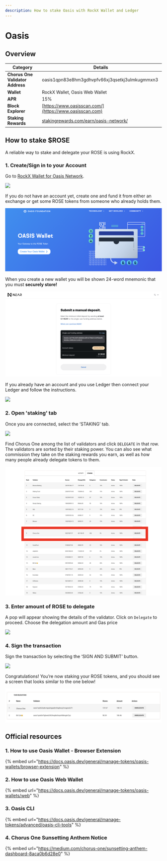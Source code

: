 ```yaml
---
description: How to stake Oasis with RockX Wallet and Ledger
---
```


# Oasis

## Overview

| Category                         | Details                                                                                      |
| -------------------------------- | -------------------------------------------------------------------------------------------- |
| **Chorus One Validator Address** | oasis1qpn83e8hm3gdhvpfv66xj3qsetkj3ulmkugmmxn3                                               |
| **Wallet**                       | RockX Wallet, Oasis Web Wallet                                                               |
| **APR**                          | 15%                                                                                          |
| **Block Explorer**               | [https://www.oasisscan.com/](https://www.oasisscan.com)                                      |
| **Staking Rewards**              | [stakingrewards.com/earn/oasis-network/](https://www.stakingrewards.com/earn/oasis-network/) |

## How to stake $ROSE

A reliable way to stake and delegate your ROSE is using RockX.

### 1. Create/Sign in to your Account

Go to [RockX Wallet for Oasis Network](https://oasis-wallet.rockx.com).

![](https://miro.medium.com/max/1400/0\*OjpkO5FSZs9EveyL)

If you do not have an account yet, create one and fund it from either an exchange or get some ROSE tokens from someone who already holds them.

![](<../.gitbook/assets/image (57) (1).png>)

When you create a new wallet you will be shown 24-word mnemonic that you must **securely store!**&#x20;

![](<../.gitbook/assets/image (59) (1).png>)

If you already have an account and you use Ledger then connect your Ledger and follow the instructions.

![](https://miro.medium.com/max/1400/0\*zppX1ZD0X268JP6w)

### 2. Open 'staking' tab

Once you are connected, select the ‘STAKING’ tab.

![](https://miro.medium.com/max/1400/0\*lZ\_kudp1FKqzpU-W)

Find Chorus One among the list of validators and click `DELEGATE` in that row. The validators are sorted by their staking power. You can also see what commission they take on the staking rewards you earn, as well as how many people already delegate tokens to them.&#x20;

![](<../.gitbook/assets/image (75) (1) (1).png>)

### 3. Enter amount of ROSE to delegate

A pop will appear showing the details of the validator. Click on `Delegate` to proceed. Choose the delegation amount and Gas price

![](https://miro.medium.com/max/1400/0\*xqQaIPc1V4zb19W5)

### 4. Sign the transaction

Sign the transaction by selecting the ‘SIGN AND SUBMIT’ button.

![](https://miro.medium.com/max/1400/0\*WP\_wssVnjXF9sYfC)

Congratulations! You’re now staking your ROSE tokens, and you should see a screen that looks similar to the one below!

![](<../.gitbook/assets/image (70) (1) (1).png>)

## Official resources

### 1. How to use Oasis Wallet - Browser Extension

{% embed url="https://docs.oasis.dev/general/manage-tokens/oasis-wallets/browser-extension" %}

### 2. How to use Oasis Web Wallet

{% embed url="https://docs.oasis.dev/general/manage-tokens/oasis-wallets/web" %}

### 3. Oasis CLI

{% embed url="https://docs.oasis.dev/general/manage-tokens/advanced/oasis-cli-tools" %}

### 4. Chorus One Sunsetting Anthem Notice

{% embed url="https://medium.com/chorus-one/sunsetting-anthem-dashboard-8aca0b6d28e0" %}
